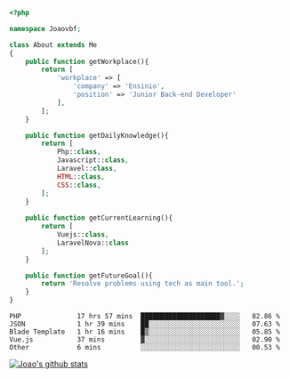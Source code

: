 ```php
<?php

namespace Joaovbf;

class About extends Me
{
    public function getWorkplace(){
        return [
            'workplace' => [
                'company' => 'Ensinio',
                'position' => 'Junior Back-end Developer'
            ],
        ];
    }

    public function getDailyKnowledge(){
        return [
            Php::class,
            Javascript::class,
            Laravel::class,
            HTML::class,
            CSS::class,
        ];
    }
    
    public function getCurrentLearning(){
        return [
            Vuejs::class,
            LaravelNova::class
        ];
    }

    public function getFutureGoal(){
        return 'Resolve problems using tech as main tool.';
    }
}
```
<!--START_SECTION:waka-->
```text
PHP              17 hrs 57 mins  ████████████████████▓░░░░   82.86 % 
JSON             1 hr 39 mins    ██░░░░░░░░░░░░░░░░░░░░░░░   07.63 % 
Blade Template   1 hr 16 mins    █▒░░░░░░░░░░░░░░░░░░░░░░░   05.85 % 
Vue.js           37 mins         ▓░░░░░░░░░░░░░░░░░░░░░░░░   02.90 % 
Other            6 mins          ░░░░░░░░░░░░░░░░░░░░░░░░░   00.53 % 
```
<!--END_SECTION:waka-->
[![Joao's github stats](https://github-readme-stats.vercel.app/api?username=Joaovbf)](https://github.com/anuraghazra/github-readme-stats)

<!--
**Joaovbf/Joaovbf** is a ✨ _special_ ✨ repository because its `README.md` (this file) appears on your GitHub profile.

Here are some ideas to get you started:

- 🔭 I’m currently working on ...
- 🌱 I’m currently learning ...
- 👯 I’m looking to collaborate on ...    
- 🤔 I’m looking for help with ...
- 💬 Ask me about ...
- 📫 How to reach me: ...
- 😄 Pronouns: ...
- ⚡ Fun fact: ...
-->
